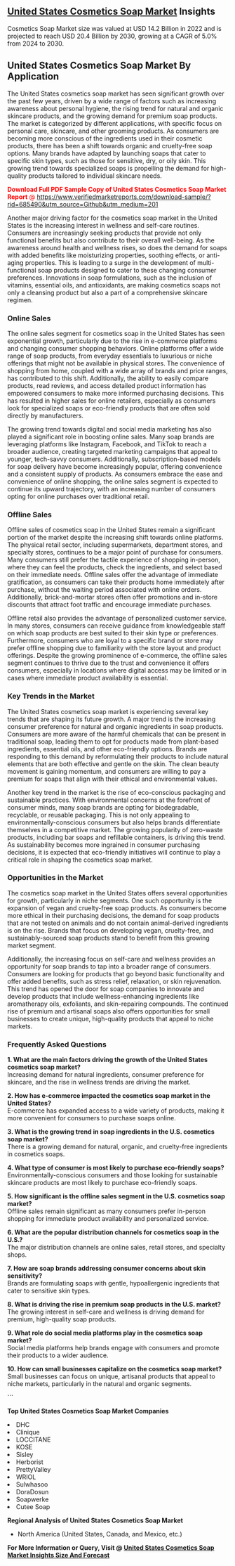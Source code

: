 <h2><a href="https://www.verifiedmarketreports.com/download-sample/?rid=685490&amp;utm_source=Github&amp;utm_medium=201" target="_blank">United States Cosmetics Soap Market</a> Insights</h2><p>Cosmetics Soap Market size was valued at USD 14.2 Billion in 2022 and is projected to reach USD 20.4 Billion by 2030, growing at a CAGR of 5.0% from 2024 to 2030.</p><p><h2>United States Cosmetics Soap Market By Application</h2><p>The United States cosmetics soap market has seen significant growth over the past few years, driven by a wide range of factors such as increasing awareness about personal hygiene, the rising trend for natural and organic skincare products, and the growing demand for premium soap products. The market is categorized by different applications, with specific focus on personal care, skincare, and other grooming products. As consumers are becoming more conscious of the ingredients used in their cosmetic products, there has been a shift towards organic and cruelty-free soap options. Many brands have adapted by launching soaps that cater to specific skin types, such as those for sensitive, dry, or oily skin. This growing trend towards specialized soaps is propelling the demand for high-quality products tailored to individual skincare needs.<p><span class=""><span style="color: #ff0000;"><strong>Download Full PDF Sample Copy of United States Cosmetics Soap Market Report</strong> @ </span><a href="https://www.verifiedmarketreports.com/download-sample/?rid=685490&amp;utm_source=Github&amp;utm_medium=201" target="_blank">https://www.verifiedmarketreports.com/download-sample/?rid=685490&amp;utm_source=Github&amp;utm_medium=201</a></span></p>Another major driving factor for the cosmetics soap market in the United States is the increasing interest in wellness and self-care routines. Consumers are increasingly seeking products that provide not only functional benefits but also contribute to their overall well-being. As the awareness around health and wellness rises, so does the demand for soaps with added benefits like moisturizing properties, soothing effects, or anti-aging properties. This is leading to a surge in the development of multi-functional soap products designed to cater to these changing consumer preferences. Innovations in soap formulations, such as the inclusion of vitamins, essential oils, and antioxidants, are making cosmetics soaps not only a cleansing product but also a part of a comprehensive skincare regimen.<h3>Online Sales</h3><p>The online sales segment for cosmetics soap in the United States has seen exponential growth, particularly due to the rise in e-commerce platforms and changing consumer shopping behaviors. Online platforms offer a wide range of soap products, from everyday essentials to luxurious or niche offerings that might not be available in physical stores. The convenience of shopping from home, coupled with a wide array of brands and price ranges, has contributed to this shift. Additionally, the ability to easily compare products, read reviews, and access detailed product information has empowered consumers to make more informed purchasing decisions. This has resulted in higher sales for online retailers, especially as consumers look for specialized soaps or eco-friendly products that are often sold directly by manufacturers.<p>The growing trend towards digital and social media marketing has also played a significant role in boosting online sales. Many soap brands are leveraging platforms like Instagram, Facebook, and TikTok to reach a broader audience, creating targeted marketing campaigns that appeal to younger, tech-savvy consumers. Additionally, subscription-based models for soap delivery have become increasingly popular, offering convenience and a consistent supply of products. As consumers embrace the ease and convenience of online shopping, the online sales segment is expected to continue its upward trajectory, with an increasing number of consumers opting for online purchases over traditional retail.<h3>Offline Sales</h3><p>Offline sales of cosmetics soap in the United States remain a significant portion of the market despite the increasing shift towards online platforms. The physical retail sector, including supermarkets, department stores, and specialty stores, continues to be a major point of purchase for consumers. Many consumers still prefer the tactile experience of shopping in-person, where they can feel the products, check the ingredients, and select based on their immediate needs. Offline sales offer the advantage of immediate gratification, as consumers can take their products home immediately after purchase, without the waiting period associated with online orders. Additionally, brick-and-mortar stores often offer promotions and in-store discounts that attract foot traffic and encourage immediate purchases.<p>Offline retail also provides the advantage of personalized customer service. In many stores, consumers can receive guidance from knowledgeable staff on which soap products are best suited to their skin type or preferences. Furthermore, consumers who are loyal to a specific brand or store may prefer offline shopping due to familiarity with the store layout and product offerings. Despite the growing prominence of e-commerce, the offline sales segment continues to thrive due to the trust and convenience it offers consumers, especially in locations where digital access may be limited or in cases where immediate product availability is essential.<h3>Key Trends in the Market</h3><p>The United States cosmetics soap market is experiencing several key trends that are shaping its future growth. A major trend is the increasing consumer preference for natural and organic ingredients in soap products. Consumers are more aware of the harmful chemicals that can be present in traditional soap, leading them to opt for products made from plant-based ingredients, essential oils, and other eco-friendly options. Brands are responding to this demand by reformulating their products to include natural elements that are both effective and gentle on the skin. The clean beauty movement is gaining momentum, and consumers are willing to pay a premium for soaps that align with their ethical and environmental values.<p>Another key trend in the market is the rise of eco-conscious packaging and sustainable practices. With environmental concerns at the forefront of consumer minds, many soap brands are opting for biodegradable, recyclable, or reusable packaging. This is not only appealing to environmentally-conscious consumers but also helps brands differentiate themselves in a competitive market. The growing popularity of zero-waste products, including bar soaps and refillable containers, is driving this trend. As sustainability becomes more ingrained in consumer purchasing decisions, it is expected that eco-friendly initiatives will continue to play a critical role in shaping the cosmetics soap market.<h3>Opportunities in the Market</h3><p>The cosmetics soap market in the United States offers several opportunities for growth, particularly in niche segments. One such opportunity is the expansion of vegan and cruelty-free soap products. As consumers become more ethical in their purchasing decisions, the demand for soap products that are not tested on animals and do not contain animal-derived ingredients is on the rise. Brands that focus on developing vegan, cruelty-free, and sustainably-sourced soap products stand to benefit from this growing market segment.<p>Additionally, the increasing focus on self-care and wellness provides an opportunity for soap brands to tap into a broader range of consumers. Consumers are looking for products that go beyond basic functionality and offer added benefits, such as stress relief, relaxation, or skin rejuvenation. This trend has opened the door for soap companies to innovate and develop products that include wellness-enhancing ingredients like aromatherapy oils, exfoliants, and skin-repairing compounds. The continued rise of premium and artisanal soaps also offers opportunities for small businesses to create unique, high-quality products that appeal to niche markets.<h3>Frequently Asked Questions</h3><p><strong>1. What are the main factors driving the growth of the United States cosmetics soap market?</strong><br> Increasing demand for natural ingredients, consumer preference for skincare, and the rise in wellness trends are driving the market.</p><p><strong>2. How has e-commerce impacted the cosmetics soap market in the United States?</strong><br> E-commerce has expanded access to a wide variety of products, making it more convenient for consumers to purchase soaps online.</p><p><strong>3. What is the growing trend in soap ingredients in the U.S. cosmetics soap market?</strong><br> There is a growing demand for natural, organic, and cruelty-free ingredients in cosmetics soaps.</p><p><strong>4. What type of consumer is most likely to purchase eco-friendly soaps?</strong><br> Environmentally-conscious consumers and those looking for sustainable skincare products are most likely to purchase eco-friendly soaps.</p><p><strong>5. How significant is the offline sales segment in the U.S. cosmetics soap market?</strong><br> Offline sales remain significant as many consumers prefer in-person shopping for immediate product availability and personalized service.</p><p><strong>6. What are the popular distribution channels for cosmetics soap in the U.S.?</strong><br> The major distribution channels are online sales, retail stores, and specialty shops.</p><p><strong>7. How are soap brands addressing consumer concerns about skin sensitivity?</strong><br> Brands are formulating soaps with gentle, hypoallergenic ingredients that cater to sensitive skin types.</p><p><strong>8. What is driving the rise in premium soap products in the U.S. market?</strong><br> The growing interest in self-care and wellness is driving demand for premium, high-quality soap products.</p><p><strong>9. What role do social media platforms play in the cosmetics soap market?</strong><br> Social media platforms help brands engage with consumers and promote their products to a wider audience.</p><p><strong>10. How can small businesses capitalize on the cosmetics soap market?</strong><br> Small businesses can focus on unique, artisanal products that appeal to niche markets, particularly in the natural and organic segments.</p>```</p><p><strong>Top United States Cosmetics Soap Market Companies</strong></p><div data-test-id=""><p><li>DHC</li><li> Clinique</li><li> LOCCITANE</li><li> KOSE</li><li> Sisley</li><li> Herborist</li><li> PrettyValley</li><li> WRIOL</li><li> Sulwhasoo</li><li> DoraDosun</li><li> Soapwerke</li><li> Cutee Soap</li></p><div><strong>Regional Analysis of&nbsp;United States Cosmetics Soap Market</strong></div><ul><li dir="ltr"><p dir="ltr">North America&nbsp;(United States, Canada, and Mexico, etc.)</p></li></ul><p><strong>For More Information or Query, Visit @&nbsp;</strong><strong><a href="https://www.verifiedmarketreports.com/product/cosmetics-soap-market/?utm_source=Github&amp;utm_medium=201" target="_blank">United States Cosmetics Soap Market Insights Size And Forecast</a></strong></p></div>
